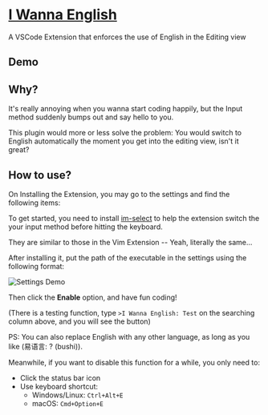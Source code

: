 # [I Wanna English](https://github.com/HNRobert/I-Wanna-English)

  A VSCode Extension that enforces the use of English in the Editing view

## Demo

<!-- TODO -->

## Why?

It's really annoying when you wanna start coding happily, but the Input method suddenly bumps out and say hello to you.

This plugin would more or less solve the problem: You would switch to English automatically the moment you get into the editing view, isn't it great?

## How to use?

On Installing the Extension, you may go to the settings and find the following items:

To get started, you need to install [im-select](https://github.com/daipeihust/im-select) to help the extension switch the your input method before hitting the keyboard.

They are similar to those in the Vim Extension -- Yeah, literally the same...

After installing it, put the path of the executable in the settings using the following format:

![Settings Demo](https://github.com/user-attachments/assets/d0ab8998-899c-45fc-9b9a-0c4e8c5be698)

Then click the **Enable** option, and have fun coding!

(There is a testing function, type `>I Wanna English: Test` on the searching column above, and you will see the button)

PS: You can also replace English with any other language, as long as you like (易语言: ? (bushi)).

Meanwhile, if you want to disable this function for a while, you only need to:

- Click the status bar icon
- Use keyboard shortcut:
  - Windows/Linux: `Ctrl+Alt+E`
  - macOS: `Cmd+Option+E`
